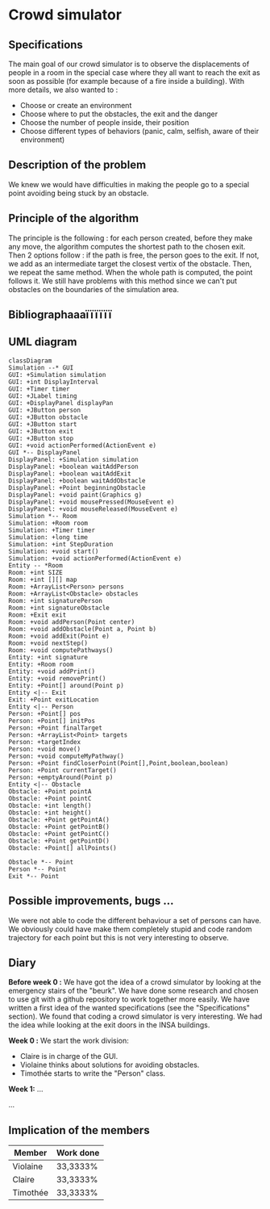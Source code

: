 # Crowd simulator

## Specifications
The main goal of our crowd simulator is to observe the displacements of people in a room in the special case where they all want to reach the exit as soon as possible (for example because of a fire inside a building).
With more details, we also wanted to :

- Choose or create an environment 
- Choose where to put the obstacles, the exit and the danger
- Choose the number of people inside, their position
- Choose different types of behaviors (panic, calm, selfish, aware of their environment)

## Description of the problem
We knew we would have difficulties in making the people go to a special point avoiding being stuck by an obstacle.


## Principle of the algorithm
The principle is the following : for each person created, before they make any move, the algorithm computes the shortest path to the chosen exit.
Then 2 options follow : if the path is free, the person goes to the exit. If not, we add as an intermediate target the closest vertix of the obstacle. Then, we repeat the same method. When the whole path is computed, the point follows it.
We still have problems with this method since we can't put obstacles on the boundaries of the simulation area.

## Bibliographaaaïïïïïï

## UML diagram

```mermaid
classDiagram
Simulation --* GUI
GUI: +Simulation simulation
GUI: +int DisplayInterval
GUI: +Timer timer
GUI: +JLabel timing
GUI: +DisplayPanel displayPan
GUI: +JButton person
GUI: +JButton obstacle
GUI: +JButton start
GUI: +JButton exit
GUI: +JButton stop
GUI: +void actionPerformed(ActionEvent e)
GUI *-- DisplayPanel
DisplayPanel: +Simulation simulation
DisplayPanel: +boolean waitAddPerson
DisplayPanel: +boolean waitAddExit
DisplayPanel: +boolean waitAddObstacle
DisplayPanel: +Point beginningObstacle
DisplayPanel: +void paint(Graphics g)
DisplayPanel: +void mousePressed(MouseEvent e)
DisplayPanel: +void mouseReleased(MouseEvent e)
Simulation *-- Room
Simulation: +Room room
Simulation: +Timer timer
Simulation: +long time
Simulation: +int StepDuration
Simulation: +void start()
Simulation: +void actionPerformed(ActionEvent e)
Entity -- *Room
Room: +int SIZE
Room: +int [][] map
Room: +ArrayList<Person> persons
Room: +ArrayList<Obstacle> obstacles
Room: +int signaturePerson
Room: +int signatureObstacle
Room: +Exit exit
Room: +void addPerson(Point center)
Room: +void addObstacle(Point a, Point b)
Room: +void addExit(Point e)
Room: +void nextStep()
Room: +void computePathways()
Entity: +int signature
Entity: +Room room
Entity: +void addPrint()
Entity: +void removePrint()
Entity: +Point[] around(Point p)
Entity <|-- Exit
Exit: +Point exitLocation
Entity <|-- Person
Person: +Point[] pos
Person: +Point[] initPos
Person: +Point finalTarget
Person: +ArrayList<Point> targets
Person: +targetIndex
Person: +void move()
Person: +void computeMyPathway()
Person: +Point findCloserPoint(Point[],Point,boolean,boolean)
Person: +Point currentTarget()
Person: +emptyAround(Point p)
Entity <|-- Obstacle
Obstacle: +Point pointA
Obstacle: +Point pointC
Obstacle: +int length()
Obstacle: +int height()
Obstacle: +Point getPointA()
Obstacle: +Point getPointB()
Obstacle: +Point getPointC()
Obstacle: +Point getPointD()
Obstacle: +Point[] allPoints()

Obstacle *-- Point
Person *-- Point
Exit *-- Point
```

## Possible improvements, bugs ...
We were not able to code the different behaviour a set of persons can have. We obviously could have make them completely stupid and code random trajectory for each point but this is not very interesting to observe.

## Diary

**Before week 0 :** We have got the idea of a crowd simulator by looking at the emergency stairs of the "beurk". We have done some research and chosen to use git with a github repository to work together more easily. We have written a first idea of the wanted specifications (see the "Specifications" section).
We found that coding a crowd simulator is very interesting. We had the idea while looking at the exit doors in the INSA buildings.

**Week 0 :** We start the work division:

- Claire is in charge of the GUI.
- Violaine thinks about solutions for avoiding obstacles.
- Timothée starts to write the "Person" class.

**Week 1:** ...

...

## Implication of the members

|  Member  |Work done |
|----------|----------|
| Violaine | 33,3333% |
| Claire   | 33,3333% |
| Timothée | 33,3333% |
